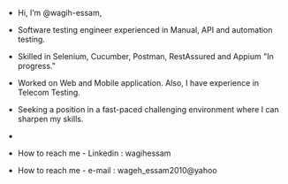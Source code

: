- Hi, I’m @wagih-essam,
- Software testing engineer experienced in Manual, API and automation testing.
- Skilled in Selenium, Cucumber, Postman, RestAssured and Appium "In progress."
- Worked on Web and Mobile application. Also, I have experience in Telecom Testing.
- Seeking a position in a fast-paced challenging environment where I can sharpen my skills.

- 
- How to reach me - Linkedin : wagihessam
- How to reach me - e-mail   : wageh_essam2010@yahoo



<!---
wagih-essam/wagih-essam is a ✨ special ✨ repository because its `README.md` (this file) appears on your GitHub profile.
You can click the Preview link to take a look at your changes.
--->
